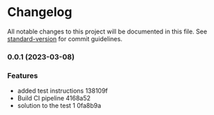 # Changelog

All notable changes to this project will be documented in this file. See [standard-version](https://github.com/conventional-changelog/standard-version) for commit guidelines.

### 0.0.1 (2023-03-08)


### Features

* added test instructions 138109f
* Build CI pipeline 4168a52
* solution to the test 1 0fa8b9a
